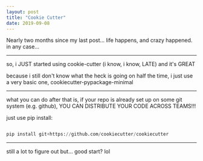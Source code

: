 ```yaml
---
layout: post
title: "Cookie Cutter"
date: 2019-09-08
---
```


Nearly two months since my last post... life happens, and crazy happened. in any case...

---

so, i JUST started using cookie-cutter (i know, i know, LATE) and it's GREAT

because i still don't know what the heck is going on half the time, i just use a very basic one, cookiecutter-pypackage-minimal

---

what you can do after that is, if your repo is already set up on some git system (e.g. github), YOU CAN DISTRIBUTE YOUR CODE ACROSS TEAMS!!!

just use pip install:

```python

pip install git+https://github.com/cookiecutter/cookiecutter

```

---

still a lot to figure out but... good start? lol